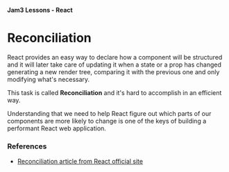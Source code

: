 **Jam3 Lessons - React**

# Reconciliation

React provides an easy way to declare how a component will be structured and it will later take care of updating it when a state or a prop has changed generating a new render tree, comparing it with the previous one and only modifying what's necessary.

This task is called **Reconciliation** and it's hard to accomplish in an efficient way.

Understanding that we need to help React figure out which parts of our components are more likely to change is one of the keys of building a performant React web application.

### References

- [Reconciliation article from React official site](https://facebook.github.io/react/docs/reconciliation.html)
